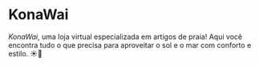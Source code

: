# KonaWai
*KonaWai*, uma loja virtual especializada em artigos de praia! Aqui você encontra tudo o que precisa para aproveitar o sol e o mar com conforto e estilo. ☀️🌊
